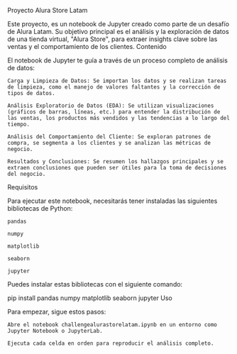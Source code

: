 Proyecto Alura Store Latam

Este proyecto, es un notebook de Jupyter creado como parte de un desafío de Alura Latam. Su objetivo principal es el análisis y la exploración de datos de una tienda virtual, "Alura Store", para extraer insights clave sobre las ventas y el comportamiento de los clientes.
Contenido

El notebook de Jupyter te guía a través de un proceso completo de análisis de datos:

    Carga y Limpieza de Datos: Se importan los datos y se realizan tareas de limpieza, como el manejo de valores faltantes y la corrección de tipos de datos.

    Análisis Exploratorio de Datos (EDA): Se utilizan visualizaciones (gráficos de barras, líneas, etc.) para entender la distribución de las ventas, los productos más vendidos y las tendencias a lo largo del tiempo.

    Análisis del Comportamiento del Cliente: Se exploran patrones de compra, se segmenta a los clientes y se analizan las métricas de negocio.

    Resultados y Conclusiones: Se resumen los hallazgos principales y se extraen conclusiones que pueden ser útiles para la toma de decisiones del negocio.

Requisitos

Para ejecutar este notebook, necesitarás tener instaladas las siguientes bibliotecas de Python:

    pandas

    numpy

    matplotlib

    seaborn

    jupyter

Puedes instalar estas bibliotecas con el siguiente comando:

pip install pandas numpy matplotlib seaborn jupyter
Uso

Para empezar, sigue estos pasos:

    Abre el notebook challengealurastorelatam.ipynb en un entorno como Jupyter Notebook o JupyterLab.

    Ejecuta cada celda en orden para reproducir el análisis completo.

